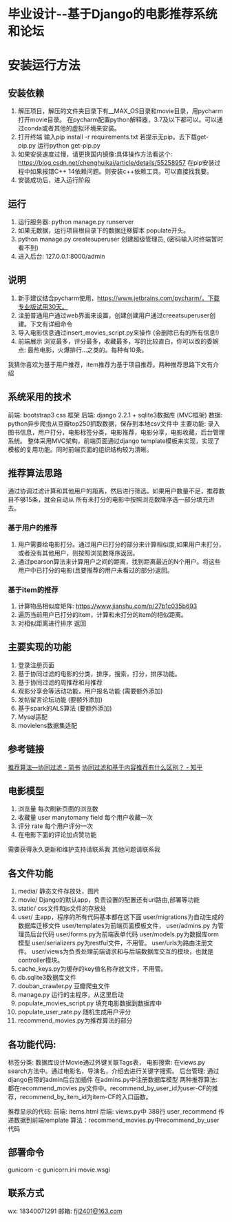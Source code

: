 # 毕业设计--基于Django的电影推荐系统和论坛


# 安装运行方法

## 安装依赖

1. 解压项目，解压的文件夹目录下有__MAX_OS目录和movie目录，用pycharm打开movie目录。 在pycharm配置python解释器，3.7及以下都可以。可以通过conda或者其他的虚拟环境来安装。
2. 打开终端 输入pip install -r requirements.txt  若提示无pip。去下载get-pip.py 运行python get-pip.py
3. 如果安装速度过慢，请更换国内镜像:具体操作方法看这个: https://blog.csdn.net/chenghuikai/article/details/55258957
在pip安装过程中如果报错C++ 14依赖问题。则安装c++依赖工具。可以直接找我要。
4. 安装成功后，进入运行阶段

## 运行

1. 运行服务器: python manage.py runserver
2. 如果无数据，运行项目根目录下的数据迁移脚本 populate开头。
3. python manage.py createsuperuser 创建超级管理员, (密码输入时终端暂时看不到)
4. 进入后台: 127.0.0.1:8000/admin

## 说明

1. 新手建议结合pycharm使用，https://www.jetbrains.com/pycharm/，下载专业版试用30天。
2. 注册普通用户通过web界面来设置，创建创建用户通过creeatsuperuser创建。下文有详细命令
3. 导入电影信息通过insert_movies_script.py来操作 (会删除已有的所有信息!)
4. 前端展示 浏览最多，评分最多，收藏最多，写的比较直白，你可以改的委婉点: 最热电影，火爆排行...之类的。每种有10条。

我猜你喜欢为基于用户推荐，item推荐为基于项目推荐。两种推荐思路下文有介绍

## 系统采用的技术

前端: bootstrap3 css 框架
后端: django 2.2.1 + sqlite3数据库  (MVC框架)
数据: python异步爬虫从豆瓣top250抓取数据，保存到本地csv文件中
主要功能: 录入图书信息，用户打分，电影标签分类，电影推荐，电影分享，电影收藏，后台管理系统。
整体采用MVC架构，前端页面通过django template模板来实现，实现了模板的复用功能。同时前端页面的组织结构较为清晰。


## 推荐算法思路

通过协调过滤计算和其他用户的距离，然后进行筛选。如果用户数量不足，推荐数目不够15条，就会自动从
所有未打分的电影中按照浏览数降序选一部分填充进去。

### 基于用户的推荐

1. 用户需要给电影打分。通过用户已打分的部分来计算相似度,如果用户未打分，或者没有其他用户，则按照浏览数降序返回。
2. 通过pearson算法来计算用户之间的距离，找到距离最近的N个用户。将这些用户中已打分的电影(且要推荐的用户未看过的部分)返回。

### 基于item的推荐

1. 计算物品相似度矩阵: https://www.jianshu.com/p/27b1c035b693
2. 遍历当前用户已打分的item，计算和未打分的item的相似距离。
3. 对相似距离进行排序 返回

## 主要实现的功能

1.	登录注册页面
2.	基于协同过滤的电影的分类，排序，搜索，打分，排序功能。
3.	基于协同过滤的周推荐和月推荐
4. 观影分享会等活动功能，用户报名功能 (需要额外添加)
5. 发帖留言论坛功能 (要额外添加)
6. 基于spark的ALS算法 (要额外添加)
7. Mysql适配
8. movielens数据集适配

## 参考链接

[推荐算法—协同过滤 - 简书](https://www.jianshu.com/p/5463ab162a58)
[协同过滤和基于内容推荐有什么区别？ - 知乎](https://www.zhihu.com/question/19971859)

## 电影模型

1. 浏览量 每次刷新页面的浏览数
2. 收藏量 user manytomany field 每个用户收藏一次
3. 评分   rate 每个用户评分一次
4. 在电影下面的评论加点赞功能

需要获得永久更新和维护支持请联系我
其他问题请联系我

## 各文件功能

1. media/ 静态文件存放处，图片
2. movie/ Django的默认app，负责设置的配置还有url路由,部署等功能
3. static/ css文件和js文件的存放处
4. user/ 主app，程序的所有代码基本都在这下面 user/migrations为自动生成的数据库迁移文件 user/templates为前端页面模板文件，
user/admins.py 为管理员后台代码 user/forms.py为前端表单代码 user/models.py为数据库orm模型 user/serializers.py为restful文件，不用管。 user/urls为路由注册文件。 user/views为负责处理前端请求和与后端数据库交互的模块，也就是controller模块。
5. cache_keys.py为缓存的key值名称存放文件，不用管。
6. db.sqlite3数据库文件
7. douban_crawler.py 豆瓣爬虫文件
8. manage.py 运行的主程序，从这里启动
9. populate_movies_script.py 填充电影数据到数据库中
10. populate_user_rate.py  随机生成用户评分
11. recommend_movies.py为推荐算法的部分

## 各功能代码:

标签分类: 数据库设计Movie通过外键关联Tags表，
电影搜索: 在views.py search方法中。通过电影名，导演名，介绍去进行关键字搜索。
后台管理: 通过django自带的admin后台加插件 在admins.py中注册数据库模型
两种推荐算法: 都在recommend_movies.py文件中。recommend_by_user_id为user-CF的推荐，recommend_by_item_id为item-CF的入口函数。

推荐显示的代码:
前端: items.html
后端: views.py中 388行 user_recommend 传递数据到前端template
算法：recommend_movies.py中recommend_by_user代码


## 部署命令

gunicorn -c gunicorn.ini movie.wsgi


## 联系方式

wx: 18340071291
邮箱: fjl2401@163.com